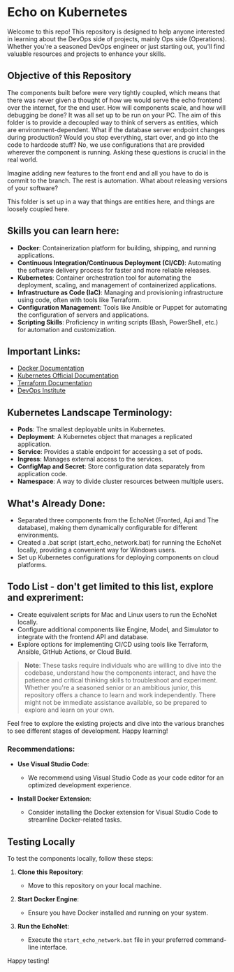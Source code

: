# Echo on Kubernetes

Welcome to this repo! This repository is designed to help anyone interested in learning about the DevOps side of projects, mainly Ops side (Operations). Whether you're a seasoned DevOps engineer or just starting out, you'll find valuable resources and projects to enhance your skills.

## Objective of this Repository

The components built before were very tightly coupled, which means that there was never given a thought of how we would serve the echo frontend over the internet, for the end user. How will components scale, and how will debugging be done? It was all set up to be run on your PC. The aim of this folder is to provide a decoupled way to think of servers as entities, which are environment-dependent. What if the database server endpoint changes during production? Would you stop everything, start over, and go into the code to hardcode stuff? No, we use configurations that are provided wherever the component is running. Asking these questions is crucial in the real world.

Imagine adding new features to the front end and all you have to do is commit to the branch. The rest is automation. What about releasing versions of your software?

This folder is set up in a way that things are entities here, and things are loosely coupled here.

## Skills you can learn here:

- **Docker**: Containerization platform for building, shipping, and running applications.
- **Continuous Integration/Continuous Deployment (CI/CD)**: Automating the software delivery process for faster and more reliable releases.
- **Kubernetes**: Container orchestration tool for automating the deployment, scaling, and management of containerized applications.
- **Infrastructure as Code (IaC)**: Managing and provisioning infrastructure using code, often with tools like Terraform.
- **Configuration Management**: Tools like Ansible or Puppet for automating the configuration of servers and applications.
- **Scripting Skills**: Proficiency in writing scripts (Bash, PowerShell, etc.) for automation and customization.

## Important Links:

- [Docker Documentation](https://docs.docker.com/)
- [Kubernetes Official Documentation](https://kubernetes.io/docs/home/)
- [Terraform Documentation](https://registry.terraform.io/providers/hashicorp/aws/latest/docs)
- [DevOps Institute](https://devopsinstitute.com/)

## Kubernetes Landscape Terminology:

- **Pods**: The smallest deployable units in Kubernetes.
- **Deployment**: A Kubernetes object that manages a replicated application.
- **Service**: Provides a stable endpoint for accessing a set of pods.
- **Ingress**: Manages external access to the services.
- **ConfigMap and Secret**: Store configuration data separately from application code.
- **Namespace**: A way to divide cluster resources between multiple users.

## What's Already Done:

- Separated three components from the EchoNet (Fronted, Api and The database), making them dynamically configurable for different environments.
- Created a .bat script (start_echo_network.bat) for running the EchoNet locally, providing a convenient way for Windows users.
- Set up Kubernetes configurations for deploying components on cloud platforms.

## Todo List - don't get limited to this list, explore and expreriment:

- Create equivalent scripts for Mac and Linux users to run the EchoNet locally.
- Configure additional components like Engine, Model, and Simulator to integrate with the frontend API and database.
- Explore options for implementing CI/CD using tools like Terraform, Ansible, GitHub Actions, or Cloud Build.

> **Note**: These tasks require individuals who are willing to dive into the codebase, understand how the components interact, and have the patience and critical thinking skills to troubleshoot and experiment. Whether you're a seasoned senior or an ambitious junior, this repository offers a chance to learn and work independently. There might not be immediate assistance available, so be prepared to explore and learn on your own.

Feel free to explore the existing projects and dive into the various branches to see different stages of development. Happy learning!

### Recommendations:

- **Use Visual Studio Code**:

  - We recommend using Visual Studio Code as your code editor for an optimized development experience.

- **Install Docker Extension**:
  - Consider installing the Docker extension for Visual Studio Code to streamline Docker-related tasks.

## Testing Locally

To test the components locally, follow these steps:

1. **Clone this Repository**:

   - Move to this repository on your local machine.

2. **Start Docker Engine**:

   - Ensure you have Docker installed and running on your system.

3. **Run the EchoNet**:
   - Execute the `start_echo_network.bat` file in your preferred command-line interface.

Happy testing!
